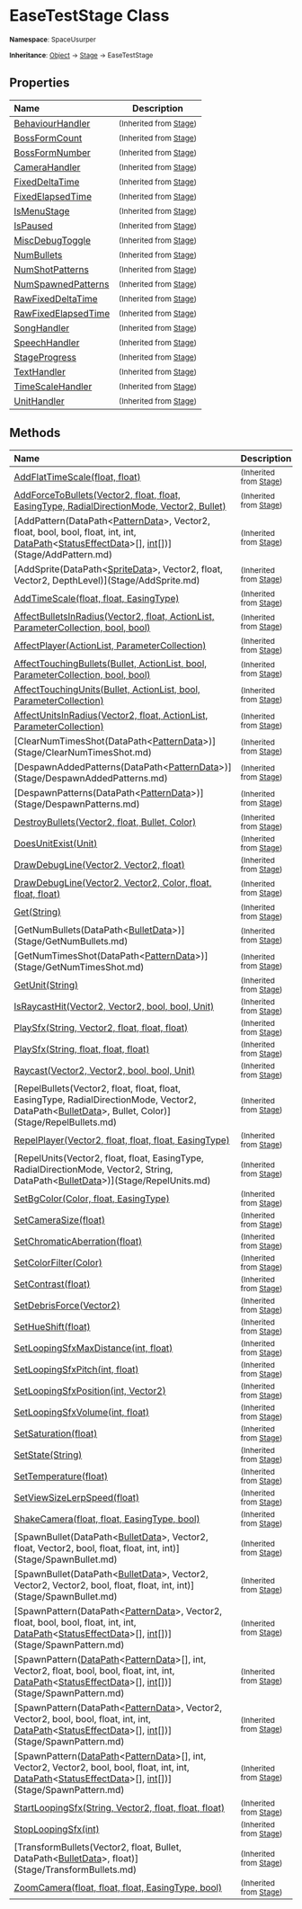 # EaseTestStage Class

<small>**Namespace**: SpaceUsurper</small>

<small>**Inheritance**: [Object](https://docs.microsoft.com/en-us/dotnet/api/system.object?view=netframework-4.5) → [Stage](Stage.md) → EaseTestStage</small>

## Properties

<div markdown="1" class="member-table">

| Name | Description |
| :--- | ----------- |
| [BehaviourHandler](Stage/BehaviourHandler.md) | <small>(Inherited from [Stage](Stage.md))</small> | 
| [BossFormCount](Stage/BossFormCount.md) | <small>(Inherited from [Stage](Stage.md))</small> | 
| [BossFormNumber](Stage/BossFormNumber.md) | <small>(Inherited from [Stage](Stage.md))</small> | 
| [CameraHandler](Stage/CameraHandler.md) | <small>(Inherited from [Stage](Stage.md))</small> | 
| [FixedDeltaTime](Stage/FixedDeltaTime.md) | <small>(Inherited from [Stage](Stage.md))</small> | 
| [FixedElapsedTime](Stage/FixedElapsedTime.md) | <small>(Inherited from [Stage](Stage.md))</small> | 
| [IsMenuStage](Stage/IsMenuStage.md) | <small>(Inherited from [Stage](Stage.md))</small> | 
| [IsPaused](Stage/IsPaused.md) | <small>(Inherited from [Stage](Stage.md))</small> | 
| [MiscDebugToggle](Stage/MiscDebugToggle.md) | <small>(Inherited from [Stage](Stage.md))</small> | 
| [NumBullets](Stage/NumBullets.md) | <small>(Inherited from [Stage](Stage.md))</small> | 
| [NumShotPatterns](Stage/NumShotPatterns.md) | <small>(Inherited from [Stage](Stage.md))</small> | 
| [NumSpawnedPatterns](Stage/NumSpawnedPatterns.md) | <small>(Inherited from [Stage](Stage.md))</small> | 
| [RawFixedDeltaTime](Stage/RawFixedDeltaTime.md) | <small>(Inherited from [Stage](Stage.md))</small> | 
| [RawFixedElapsedTime](Stage/RawFixedElapsedTime.md) | <small>(Inherited from [Stage](Stage.md))</small> | 
| [SongHandler](Stage/SongHandler.md) | <small>(Inherited from [Stage](Stage.md))</small> | 
| [SpeechHandler](Stage/SpeechHandler.md) | <small>(Inherited from [Stage](Stage.md))</small> | 
| [StageProgress](Stage/StageProgress.md) | <small>(Inherited from [Stage](Stage.md))</small> | 
| [TextHandler](Stage/TextHandler.md) | <small>(Inherited from [Stage](Stage.md))</small> | 
| [TimeScaleHandler](Stage/TimeScaleHandler.md) | <small>(Inherited from [Stage](Stage.md))</small> | 
| [UnitHandler](Stage/UnitHandler.md) | <small>(Inherited from [Stage](Stage.md))</small> | 

</div>

## Methods

<div markdown="1" class="member-table">

| Name | Description |
| :--- | ----------- |
| [AddFlatTimeScale(float, float)](Stage/AddFlatTimeScale.md) | <small>(Inherited from [Stage](Stage.md))</small> | 
| [AddForceToBullets(Vector2, float, float, EasingType, RadialDirectionMode, Vector2, Bullet)](Stage/AddForceToBullets.md) | <small>(Inherited from [Stage](Stage.md))</small> | 
| [AddPattern(DataPath&lt;[PatternData](PatternData.md)&gt;, Vector2, float, bool, bool, float, int, int, [DataPath](DataPath-1.md)&lt;[StatusEffectData](StatusEffectData.md)&gt;[], [int](https://docs.microsoft.com/en-us/dotnet/api/system.int32?view=netframework-4.5)[])](Stage/AddPattern.md) | <small>(Inherited from [Stage](Stage.md))</small> | 
| [AddSprite(DataPath&lt;[SpriteData](SpriteData.md)&gt;, Vector2, float, Vector2, DepthLevel)](Stage/AddSprite.md) | <small>(Inherited from [Stage](Stage.md))</small> | 
| [AddTimeScale(float, float, EasingType)](Stage/AddTimeScale.md) | <small>(Inherited from [Stage](Stage.md))</small> | 
| [AffectBulletsInRadius(Vector2, float, ActionList, ParameterCollection, bool, bool)](Stage/AffectBulletsInRadius.md) | <small>(Inherited from [Stage](Stage.md))</small> | 
| [AffectPlayer(ActionList, ParameterCollection)](Stage/AffectPlayer.md) | <small>(Inherited from [Stage](Stage.md))</small> | 
| [AffectTouchingBullets(Bullet, ActionList, bool, ParameterCollection, bool, bool)](Stage/AffectTouchingBullets.md) | <small>(Inherited from [Stage](Stage.md))</small> | 
| [AffectTouchingUnits(Bullet, ActionList, bool, ParameterCollection)](Stage/AffectTouchingUnits.md) | <small>(Inherited from [Stage](Stage.md))</small> | 
| [AffectUnitsInRadius(Vector2, float, ActionList, ParameterCollection)](Stage/AffectUnitsInRadius.md) | <small>(Inherited from [Stage](Stage.md))</small> | 
| [ClearNumTimesShot(DataPath&lt;[PatternData](PatternData.md)&gt;)](Stage/ClearNumTimesShot.md) | <small>(Inherited from [Stage](Stage.md))</small> | 
| [DespawnAddedPatterns(DataPath&lt;[PatternData](PatternData.md)&gt;)](Stage/DespawnAddedPatterns.md) | <small>(Inherited from [Stage](Stage.md))</small> | 
| [DespawnPatterns(DataPath&lt;[PatternData](PatternData.md)&gt;)](Stage/DespawnPatterns.md) | <small>(Inherited from [Stage](Stage.md))</small> | 
| [DestroyBullets(Vector2, float, Bullet, Color)](Stage/DestroyBullets.md) | <small>(Inherited from [Stage](Stage.md))</small> | 
| [DoesUnitExist(Unit)](Stage/DoesUnitExist.md) | <small>(Inherited from [Stage](Stage.md))</small> | 
| [DrawDebugLine(Vector2, Vector2, float)](Stage/DrawDebugLine.md) | <small>(Inherited from [Stage](Stage.md))</small> | 
| [DrawDebugLine(Vector2, Vector2, Color, float, float, float)](Stage/DrawDebugLine.md) | <small>(Inherited from [Stage](Stage.md))</small> | 
| [Get(String)](Stage/Get.md) | <small>(Inherited from [Stage](Stage.md))</small> | 
| [GetNumBullets(DataPath&lt;[BulletData](BulletData.md)&gt;)](Stage/GetNumBullets.md) | <small>(Inherited from [Stage](Stage.md))</small> | 
| [GetNumTimesShot(DataPath&lt;[PatternData](PatternData.md)&gt;)](Stage/GetNumTimesShot.md) | <small>(Inherited from [Stage](Stage.md))</small> | 
| [GetUnit(String)](Stage/GetUnit.md) | <small>(Inherited from [Stage](Stage.md))</small> | 
| [IsRaycastHit(Vector2, Vector2, bool, bool, Unit)](Stage/IsRaycastHit.md) | <small>(Inherited from [Stage](Stage.md))</small> | 
| [PlaySfx(String, Vector2, float, float, float)](Stage/PlaySfx.md) | <small>(Inherited from [Stage](Stage.md))</small> | 
| [PlaySfx(String, float, float, float)](Stage/PlaySfx.md) | <small>(Inherited from [Stage](Stage.md))</small> | 
| [Raycast(Vector2, Vector2, bool, bool, Unit)](Stage/Raycast.md) | <small>(Inherited from [Stage](Stage.md))</small> | 
| [RepelBullets(Vector2, float, float, float, EasingType, RadialDirectionMode, Vector2, DataPath&lt;[BulletData](BulletData.md)&gt;, Bullet, Color)](Stage/RepelBullets.md) | <small>(Inherited from [Stage](Stage.md))</small> | 
| [RepelPlayer(Vector2, float, float, float, EasingType)](Stage/RepelPlayer.md) | <small>(Inherited from [Stage](Stage.md))</small> | 
| [RepelUnits(Vector2, float, float, EasingType, RadialDirectionMode, Vector2, String, DataPath&lt;[BulletData](BulletData.md)&gt;)](Stage/RepelUnits.md) | <small>(Inherited from [Stage](Stage.md))</small> | 
| [SetBgColor(Color, float, EasingType)](Stage/SetBgColor.md) | <small>(Inherited from [Stage](Stage.md))</small> | 
| [SetCameraSize(float)](Stage/SetCameraSize.md) | <small>(Inherited from [Stage](Stage.md))</small> | 
| [SetChromaticAberration(float)](Stage/SetChromaticAberration.md) | <small>(Inherited from [Stage](Stage.md))</small> | 
| [SetColorFilter(Color)](Stage/SetColorFilter.md) | <small>(Inherited from [Stage](Stage.md))</small> | 
| [SetContrast(float)](Stage/SetContrast.md) | <small>(Inherited from [Stage](Stage.md))</small> | 
| [SetDebrisForce(Vector2)](Stage/SetDebrisForce.md) | <small>(Inherited from [Stage](Stage.md))</small> | 
| [SetHueShift(float)](Stage/SetHueShift.md) | <small>(Inherited from [Stage](Stage.md))</small> | 
| [SetLoopingSfxMaxDistance(int, float)](Stage/SetLoopingSfxMaxDistance.md) | <small>(Inherited from [Stage](Stage.md))</small> | 
| [SetLoopingSfxPitch(int, float)](Stage/SetLoopingSfxPitch.md) | <small>(Inherited from [Stage](Stage.md))</small> | 
| [SetLoopingSfxPosition(int, Vector2)](Stage/SetLoopingSfxPosition.md) | <small>(Inherited from [Stage](Stage.md))</small> | 
| [SetLoopingSfxVolume(int, float)](Stage/SetLoopingSfxVolume.md) | <small>(Inherited from [Stage](Stage.md))</small> | 
| [SetSaturation(float)](Stage/SetSaturation.md) | <small>(Inherited from [Stage](Stage.md))</small> | 
| [SetState(String)](Stage/SetState.md) | <small>(Inherited from [Stage](Stage.md))</small> | 
| [SetTemperature(float)](Stage/SetTemperature.md) | <small>(Inherited from [Stage](Stage.md))</small> | 
| [SetViewSizeLerpSpeed(float)](Stage/SetViewSizeLerpSpeed.md) | <small>(Inherited from [Stage](Stage.md))</small> | 
| [ShakeCamera(float, float, EasingType, bool)](Stage/ShakeCamera.md) | <small>(Inherited from [Stage](Stage.md))</small> | 
| [SpawnBullet(DataPath&lt;[BulletData](BulletData.md)&gt;, Vector2, float, Vector2, bool, float, float, int, int)](Stage/SpawnBullet.md) | <small>(Inherited from [Stage](Stage.md))</small> | 
| [SpawnBullet(DataPath&lt;[BulletData](BulletData.md)&gt;, Vector2, Vector2, Vector2, bool, float, float, int, int)](Stage/SpawnBullet.md) | <small>(Inherited from [Stage](Stage.md))</small> | 
| [SpawnPattern(DataPath&lt;[PatternData](PatternData.md)&gt;, Vector2, float, bool, bool, float, int, int, [DataPath](DataPath-1.md)&lt;[StatusEffectData](StatusEffectData.md)&gt;[], [int](https://docs.microsoft.com/en-us/dotnet/api/system.int32?view=netframework-4.5)[])](Stage/SpawnPattern.md) | <small>(Inherited from [Stage](Stage.md))</small> | 
| [SpawnPattern([DataPath](DataPath-1.md)&lt;[PatternData](PatternData.md)&gt;[], int, Vector2, float, bool, bool, float, int, int, [DataPath](DataPath-1.md)&lt;[StatusEffectData](StatusEffectData.md)&gt;[], [int](https://docs.microsoft.com/en-us/dotnet/api/system.int32?view=netframework-4.5)[])](Stage/SpawnPattern.md) | <small>(Inherited from [Stage](Stage.md))</small> | 
| [SpawnPattern(DataPath&lt;[PatternData](PatternData.md)&gt;, Vector2, Vector2, bool, bool, float, int, int, [DataPath](DataPath-1.md)&lt;[StatusEffectData](StatusEffectData.md)&gt;[], [int](https://docs.microsoft.com/en-us/dotnet/api/system.int32?view=netframework-4.5)[])](Stage/SpawnPattern.md) | <small>(Inherited from [Stage](Stage.md))</small> | 
| [SpawnPattern([DataPath](DataPath-1.md)&lt;[PatternData](PatternData.md)&gt;[], int, Vector2, Vector2, bool, bool, float, int, int, [DataPath](DataPath-1.md)&lt;[StatusEffectData](StatusEffectData.md)&gt;[], [int](https://docs.microsoft.com/en-us/dotnet/api/system.int32?view=netframework-4.5)[])](Stage/SpawnPattern.md) | <small>(Inherited from [Stage](Stage.md))</small> | 
| [StartLoopingSfx(String, Vector2, float, float, float)](Stage/StartLoopingSfx.md) | <small>(Inherited from [Stage](Stage.md))</small> | 
| [StopLoopingSfx(int)](Stage/StopLoopingSfx.md) | <small>(Inherited from [Stage](Stage.md))</small> | 
| [TransformBullets(Vector2, float, Bullet, DataPath&lt;[BulletData](BulletData.md)&gt;, float)](Stage/TransformBullets.md) | <small>(Inherited from [Stage](Stage.md))</small> | 
| [ZoomCamera(float, float, float, EasingType, bool)](Stage/ZoomCamera.md) | <small>(Inherited from [Stage](Stage.md))</small> | 

</div>

